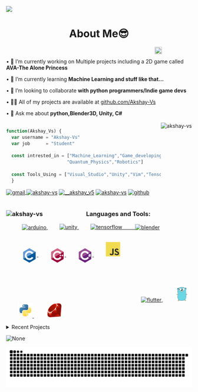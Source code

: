 <img src="https://capsule-render.vercel.app/api?type=waving&color=auto&height=240&section=header&text=Hi%20👋,%20I'm%20Akshay%20Vs&fontSize=50&animation=fadeIn&fontAlignY=36&desc=🎮%20A%20Passionate%20Indie%20Game%20Developer%20And%20Student%20👨‍🎓&descAlignY=51&descAlign=62"/>
<h1 align="center">About Me😎</h1>
<img align="right" src="https://i.imgur.com/1AMqiST.gif" height=20% width=20%/>&nbsp;&nbsp;&nbsp;&nbsp;&nbsp;&nbsp;&nbsp;&nbsp;&nbsp;&nbsp;&nbsp;&nbsp;<br>

&bull; 🔭 I’m currently working on Multiple projects including a 2D game called **AVA-The Alone Princess**<br>

&bull; 🌱 I’m currently learning **Machine Learning and stuff like that...**<br>

&bull; 👯 I’m looking to collaborate **with python programmers/Indie game devs**<br>

&bull; 👨‍💻 All of my projects are available at [github.com/Akshay-Vs](github.com/Akshay-Vs)<br>

&bull; 💬 Ask me about **python,Blender3D, Unity, C#**<br>
<br>
<img align="right" src="https://github-profile-trophy.vercel.app/?username=akshay-Vs&theme=nord&column=3&margin-w=5&margin-h=6&title=Followers,Stars,MultiLanguage,Commit,Repo,PullRequest&noframe=true" alt="akshay-vs" /></a>
```js
function(Akshay_Vs) {
  var username = "Akshay-Vs"
  var job      = "Student"
  
  const intrested_in = ["Machine_Learning","Game_developing",
                       "Quantum_Physics","Robotics"]
  
  const Tools_Using = ["Visual_Studio","Unity","Vim","Tensoflow"]
  }
```
 <p>
     <a href="mailto:akshay.vs2005@gmail.com?subject=Hello%20again" target="_blank"><img align="center" src="https://img.shields.io/badge/Gmail-D14836?style=for-the-badge&logo=gmail&logoColor=white" alt="gmail" width="85" height="20"/> </a>
     <a href="https://twitter.com/Akshayv69128812" target="blank"><img align="center" src="https://img.shields.io/badge/Twitter-1DA1F2?style=for-the-badge&logo=twitter&logoColor=white" alt="akshay-vs" height="20" width="83" /></a>
     <a href="https://www.instagram.com/_4k5h4y_v5_/" target="blank"><img align="center" src="https://img.shields.io/badge/Instagram-E4405F?style=for-the-badge&logo=instagram&logoColor=white" alt="__akshay_v5"__ height="20" width="83" /></a>
     <a href="https://stackoverflow.com/users/16265617/akshay-vs" target="blank"><img align="center" src="https://img.shields.io/badge/Stack_Overflow-FE7A16?style=for-the-badge&logo=stack-overflow&logoColor=white" alt="akshay-vs" height="20" width="83" /></a>
     <a href="https://github.com/users/follow?target=Akshay-Vs" target="_blank"><img align="center" src="https://img.shields.io/badge/GitHub-100000?style=for-the-badge&logo=github&logoColor=white" alt="github" width="85" height="20"/> </a>
  <br>
<br>


 <p> 
<h3 align="right">Languages and Tools:&nbsp;&nbsp;&nbsp;&nbsp;&nbsp;&nbsp;&nbsp;&nbsp;&nbsp;&nbsp;&nbsp;&nbsp;&nbsp;&nbsp;&nbsp;&nbsp;&nbsp;&nbsp;&nbsp;&nbsp;&nbsp;&nbsp;&nbsp;&nbsp;&nbsp;&nbsp;&nbsp;&nbsp;&nbsp;<a herf=""><img align="left" src="https://github-readme-streak-stats.herokuapp.com/?user=akshay-vs&theme=tokyonight_duo" alt="akshay-vs" /></a>
</h3>  
  
&nbsp;&nbsp;&nbsp;&nbsp;&nbsp;&nbsp;&nbsp;&nbsp;&nbsp;&nbsp;&nbsp;<a href="https://www.arduino.cc/" target="_blank"><img align="center" src="https://cdn.worldvectorlogo.com/logos/arduino-1.svg" alt="arduino" width="40" height="40"/> </a>
&nbsp;&nbsp;&nbsp;&nbsp;&nbsp;&nbsp;&nbsp;&nbsp;<a href="https://www.unity.com/" target="_blank"><img src="https://www.vectorlogo.zone/logos/unity3d/unity3d-icon.svg" alt="unity" width="30" height="30"/> </a>
&nbsp;&nbsp;&nbsp;&nbsp;&nbsp;&nbsp;&nbsp;&nbsp;<a href="https://www.tensorflow.org" target="_blank"><img src="https://www.vectorlogo.zone/logos/tensorflow/tensorflow-icon.svg" alt="tensorflow" width="40" height="40"/> </a> <a href="https://unity.com/" target="_blank">
&nbsp;&nbsp;&nbsp;&nbsp;&nbsp;&nbsp;&nbsp;&nbsp;<a href="https://www.blender.org/" target="_blank"><img align="center" src="https://download.blender.org/branding/community/blender_community_badge_white.svg" alt="blender" width="40" height="40"/> </a><br><br>
 
  
&nbsp;&nbsp;&nbsp;&nbsp;&nbsp;&nbsp;&nbsp;&nbsp;&nbsp;&nbsp;&nbsp;<a href="https://www.cprogramming.com/" target="_blank"><img align="center" src="https://raw.githubusercontent.com/devicons/devicon/master/icons/c/c-original.svg" alt="c" width="40" height="40"/> </a>
&nbsp;&nbsp;&nbsp;&nbsp;&nbsp;&nbsp;&nbsp;&nbsp;<a href="https://www.w3schools.com/cpp/" target="_blank"><img align="center" src="https://raw.githubusercontent.com/devicons/devicon/master/icons/cplusplus/cplusplus-original.svg" alt="cplusplus" width="40" height="40"/> </a>
&nbsp;&nbsp;&nbsp;&nbsp;&nbsp;&nbsp;&nbsp;&nbsp;<a href="https://www.w3schools.com/cs/" target="_blank"><img align="center" src="https://raw.githubusercontent.com/devicons/devicon/master/icons/csharp/csharp-original.svg" alt="csharp" width="40" height="40"/> </a>
&nbsp;&nbsp;&nbsp;&nbsp;&nbsp;&nbsp;&nbsp;&nbsp;<a href="https://developer.mozilla.org/en-US/docs/Web/JavaScript" target="_blank"><img src="https://raw.githubusercontent.com/devicons/devicon/master/icons/javascript/javascript-original.svg" alt="javascript" width="40" height="40"/></a><br><br>

&nbsp;&nbsp;&nbsp;&nbsp;&nbsp;&nbsp;&nbsp;&nbsp;&nbsp;&nbsp;&nbsp;&nbsp;&nbsp;&nbsp;&nbsp;&nbsp;&nbsp;&nbsp;&nbsp;&nbsp;&nbsp;&nbsp;&nbsp;&nbsp;&nbsp;&nbsp;&nbsp;&nbsp;&nbsp;&nbsp;&nbsp;&nbsp;&nbsp;&nbsp;&nbsp;&nbsp;&nbsp;&nbsp;&nbsp;&nbsp;&nbsp;&nbsp;&nbsp;&nbsp;&nbsp;&nbsp;&nbsp;&nbsp;&nbsp;&nbsp;&nbsp;&nbsp;&nbsp;&nbsp;&nbsp;&nbsp;&nbsp;&nbsp;&nbsp;&nbsp;&nbsp;&nbsp;&nbsp;&nbsp;&nbsp;&nbsp;&nbsp;&nbsp;&nbsp;&nbsp;&nbsp;&nbsp;&nbsp;&nbsp;&nbsp;&nbsp;&nbsp;&nbsp;&nbsp;&nbsp;&nbsp;&nbsp;&nbsp;&nbsp;&nbsp;&nbsp;&nbsp;&nbsp;&nbsp;&nbsp;&nbsp;&nbsp;&nbsp;&nbsp;&nbsp;&nbsp;&nbsp;&nbsp;&nbsp;&nbsp;&nbsp;&nbsp;&nbsp;&nbsp;&nbsp;&nbsp;&nbsp;&nbsp;&nbsp;&nbsp;&nbsp;&nbsp;&nbsp;&nbsp;&nbsp;&nbsp;&nbsp;&nbsp;&nbsp;&nbsp;&nbsp;&nbsp;&nbsp;&nbsp;&nbsp;&nbsp;&nbsp;&nbsp;&nbsp;&nbsp;&nbsp;&nbsp;&nbsp;&nbsp;&nbsp;&nbsp;&nbsp;&nbsp;&nbsp;&nbsp;&nbsp;&nbsp;&nbsp;&nbsp;&nbsp;&nbsp;&nbsp;&nbsp;&nbsp;&nbsp;&nbsp;&nbsp;&nbsp;&nbsp;&nbsp;&nbsp;&nbsp;&nbsp;&nbsp;&nbsp;&nbsp;&nbsp;&nbsp;&nbsp;&nbsp;&nbsp;&nbsp;&nbsp;&nbsp;&nbsp;&nbsp;&nbsp;&nbsp;&nbsp;&nbsp;&nbsp;&nbsp;&nbsp;&nbsp;&nbsp;&nbsp;&nbsp;&nbsp;&nbsp;&nbsp;&nbsp;&nbsp;&nbsp;&nbsp;&nbsp;&nbsp;&nbsp;&nbsp;&nbsp;&nbsp;&nbsp;&nbsp;&nbsp;&nbsp;&nbsp;&nbsp;&nbsp;&nbsp;&nbsp;&nbsp;&nbsp;&nbsp;&nbsp;&nbsp;&nbsp;&nbsp;&nbsp;&nbsp;&nbsp;&nbsp;&nbsp;&nbsp;&nbsp;&nbsp;&nbsp;&nbsp;&nbsp;&nbsp;&nbsp;&nbsp;&nbsp;&nbsp;&nbsp;&nbsp;&nbsp;&nbsp;&nbsp;&nbsp;&nbsp;&nbsp;&nbsp;&nbsp;&nbsp;&nbsp;&nbsp;&nbsp;&nbsp;&nbsp;&nbsp;&nbsp;&nbsp;&nbsp;&nbsp;&nbsp;&nbsp;&nbsp;&nbsp;&nbsp;&nbsp;&nbsp;&nbsp;&nbsp;&nbsp;&nbsp;&nbsp;&nbsp;&nbsp;&nbsp;&nbsp;&nbsp;&nbsp;&nbsp;&nbsp;&nbsp;&nbsp;&nbsp;&nbsp;&nbsp;&nbsp;&nbsp;&nbsp;&nbsp;&nbsp;&nbsp;&nbsp;&nbsp;&nbsp;&nbsp;&nbsp;&nbsp;&nbsp;&nbsp;&nbsp;&nbsp;&nbsp;&nbsp;&nbsp;&nbsp;&nbsp;&nbsp;&nbsp;&nbsp;&nbsp;&nbsp;&nbsp;&nbsp;&nbsp;&nbsp;&nbsp;&nbsp;&nbsp;&nbsp;&nbsp;&nbsp;&nbsp;&nbsp;&nbsp;&nbsp;&nbsp;&nbsp;&nbsp;&nbsp;&nbsp;&nbsp;&nbsp;&nbsp;&nbsp;&nbsp;&nbsp;&nbsp;&nbsp;&nbsp;&nbsp;&nbsp;&nbsp;&nbsp;&nbsp;&nbsp;&nbsp;&nbsp;&nbsp;&nbsp;&nbsp;&nbsp;&nbsp;&nbsp;&nbsp;&nbsp;&nbsp;&nbsp;&nbsp;&nbsp;&nbsp;&nbsp;<a href="https://flutter.dev" target="_blank"><img align="center" src="https://www.vectorlogo.zone/logos/flutterio/flutterio-icon.svg" alt="flutter" width="40" height="40"/> </a>
&nbsp;&nbsp;&nbsp;&nbsp;&nbsp;&nbsp;&nbsp;&nbsp;<a href="https://golang.org" target="_blank"><img src="https://raw.githubusercontent.com/devicons/devicon/master/icons/go/go-original.svg" alt="go" width="40" height="40"/> </a> 
&nbsp;&nbsp;&nbsp;&nbsp;&nbsp;&nbsp;&nbsp;&nbsp;<a href="https://www.python.org" target="_blank"><img src="https://raw.githubusercontent.com/devicons/devicon/master/icons/python/python-original.svg" alt="python" width="40" height="40"/> </a> 
&nbsp;&nbsp;&nbsp;&nbsp;&nbsp;&nbsp;&nbsp;&nbsp; <a href="https://www.ruby-lang.org/en/" target="_blank"><img src="https://raw.githubusercontent.com/devicons/devicon/master/icons/ruby/ruby-original.svg" alt="ruby" width="40" height="40"/> </a> 
<br>
 <details>
<summary>Recent Projects</summary>
  <a href="https://github.com/404"><img src="https://user-images.githubusercontent.com/73097560/115834477-dbab4500-a447-11eb-908a-139a6edaec5c.gif" width="100%"></a
<pre>
   <h3 align="center">Passlock</h3>
  <a href="https://github.com/Akshay-Vs/PassLock"><img align="center" herf="https://github.com/Akshay-Vs/PassLock" src="https://github.com/Akshay-Vs/PassLock/blob/main/.resources/images/Screenshot-1.png"/></a>
  <b>Passlock is a password manager that encrypt and save passwords securly on your local machine</b>
</pre>
</details>


<img src="https://komarev.com/ghpvc/?username=Akshay-Vs&color=blueviolet&style=plastic" alt="None"/> </a> </p>


<a align="center"> <img align="center" src="https://github.com/Akshay-Vs/Akshay-Vs/blob/output/github-contribution-grid-snake.svg"></a>
</p>

